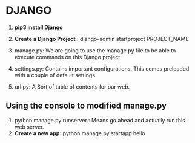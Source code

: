 # **DJANGO**

1. **pip3 install Django**
2. **Create a Django Project** : django-admin startproject PROJECT_NAME

3. manage.py: We are going to use the manage.py file to be able to execute commands on this Django project.
4. settings.py: Contains important configurations. This comes preloaded with a couple of default settings.
5. url.py: A Sort of table of contents for our web.

## **Using the console to modified manage.py**

1. python manage.py runserver : Means go ahead and actually run this web server.
2. **Create a new app:** python manage.py startapp hello

